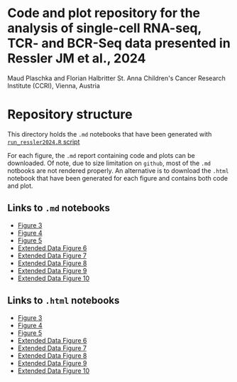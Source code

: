 # Code and plot repository for the analysis of single-cell RNA-seq, TCR- and BCR-Seq data presented in Ressler JM et al., 2024
Maud Plaschka and Florian Halbritter
St. Anna Children's Cancer Research Institute (CCRI), Vienna, Austria

# Repository structure

This directory holds the `.md` notebooks that have been generated with [`run_ressler2024.R` script](https://github.com/cancerbits/ressler2024_neobcc/blob/main/run_ressler2024.R)

For each figure, the `.md` report containing code and plots can be downloaded.
Of note, due to size limitation on `github`, most of the `.md` notbooks are not rendered properly. 
An alternative is to download the `.html` notebook that have been generated for each figure and contains both code and plot.

## Links to `.md` notebooks
- [Figure 3](https://github.com/cancerbits/ressler2024_neobcc/blob/main/notebook/Figure3.md)
- [Figure 4](https://github.com/cancerbits/ressler2024_neobcc/blob/main/notebook/Figure4.md)
- [Figure 5](https://github.com/cancerbits/ressler2024_neobcc/blob/main/notebook/Figure5.md)
- [Extended Data Figure 6](https://github.com/cancerbits/ressler2024_neobcc/blob/main/notebook/ExtendedData_Figure6.md)
- [Extended Data Figure 7](https://github.com/cancerbits/ressler2024_neobcc/blob/main/notebook/ExtendedData_Figure7.md)
- [Extended Data Figure 8](https://github.com/cancerbits/ressler2024_neobcc/blob/main/notebook/ExtendedData_Figure8.md)
- [Extended Data Figure 9](https://github.com/cancerbits/ressler2024_neobcc/blob/main/notebook/ExtendedData_Figure9.md)
- [Extended Data Figure 10](https://github.com/cancerbits/ressler2024_neobcc/blob/main/notebook/ExtendedData_Figure10.md)

## Links to `.html` notebooks
- [Figure 3](https://github.com/cancerbits/ressler2024_neobcc/blob/main/home/rstudio/notebook/Figure3.html)
- [Figure 4](https://github.com/cancerbits/ressler2024_neobcc/blob/main/home/rstudio/notebook/Figure4.html)
- [Figure 5](https://github.com/cancerbits/ressler2024_neobcc/blob/main/home/rstudio/notebook/Figure5.html)
- [Extended Data Figure 6](https://github.com/cancerbits/ressler2024_neobcc/blob/main/home/rstudio/notebook/ExtendedData_Figure6.html)
- [Extended Data Figure 7](https://github.com/cancerbits/ressler2024_neobcc/blob/main/home/rstudio/notebook/ExtendedData_Figure7.html)
- [Extended Data Figure 8](https://github.com/cancerbits/ressler2024_neobcc/blob/main/home/rstudio/notebook/ExtendedData_Figure8.html)
- [Extended Data Figure 9](https://github.com/cancerbits/ressler2024_neobcc/blob/main/home/rstudio/notebook/ExtendedData_Figure9.html)
- [Extended Data Figure 10](https://github.com/cancerbits/ressler2024_neobcc/blob/main/home/rstudio/notebook/ExtendedData_Figure10.html)
